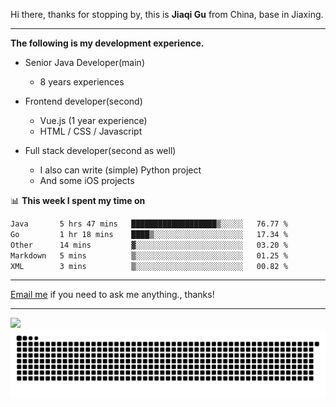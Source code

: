 Hi there, thanks for stopping by, this is **Jiaqi Gu** from China, base in Jiaxing.

---

**The following is my development experience.**

- Senior Java Developer(main)
  - 8 years experiences

- Frontend developer(second)
  - Vue.js (1 year experience)
  - HTML / CSS / Javascript
  
- Full stack developer(second as well)
  - I also can write (simple) Python project
  - And some iOS projects

📊 **This week I spent my time on**
<!--START_SECTION:waka-->

```txt
Java       5 hrs 47 mins   ███████████████████▒░░░░░   76.77 %
Go         1 hr 18 mins    ████▒░░░░░░░░░░░░░░░░░░░░   17.34 %
Other      14 mins         ▓░░░░░░░░░░░░░░░░░░░░░░░░   03.20 %
Markdown   5 mins          ▒░░░░░░░░░░░░░░░░░░░░░░░░   01.25 %
XML        3 mins          ▒░░░░░░░░░░░░░░░░░░░░░░░░   00.82 %
```

<!--END_SECTION:waka-->

---

[Email me](mailto:htk2klwgr@mozmail.com?subject=Hiring_from_GitHub) if you need to ask me anything., thanks!

---

![]( https://visitor-badge.glitch.me/badge?page_id=githubgujiaqi)
![]( https://github.com/droid-Q/droid-Q/raw/output/github-contribution-grid-snake.svg#gh-dark-mode-only)
